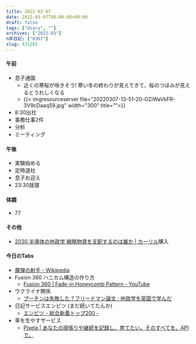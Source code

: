 ```yaml
---
title: 2022-03-07
date: 2022-03-07T00:00:00+09:00
draft: false
tags: ["diary", ""]
archives: ["2022-03"]
n年日記: ["0307"]
slug: 431281
---
```

#### 午前
- 息子通園
  - 近くの寒桜が咲きそう! 寒い冬の終わりが見えてきて、桜のつぼみが見えるとうれしくなる
  - {{< imgresourceserver file="20220307-13-51-20-OZiWaVkFR-3V9cDaaq59.jpg" width="300" title="">}}
- 8:30出社
- 事務仕事2件
- 分析
- ミーティング
#### 午後
- 実験始める
- 定時退社
- 息子お迎え
- 23:30就寝
#### 体調
- 77
#### その他
- [2030 半導体の地政学 戦略物資を支配するのは誰か | カーリル](https://calil.jp/book/4532324416)購入
#### 今日のTabs
- [魔弾の射手 - Wikipedia](https://ja.wikipedia.org/wiki/%E9%AD%94%E5%BC%BE%E3%81%AE%E5%B0%84%E6%89%8B)
- Fusion 360 ハニカム構造の作り方
  - [Fusion 360 | Fade-in Honeycomb Pattern - YouTube](https://www.youtube.com/watch?v=9h3LxcqhB8Y)
- ウクライナ関係
  - [プーチンは失敗した？フリードマン論文 : 地政学を英国で学んだ](https://geopoli.exblog.jp/31016723/)
- 日記サービスエンピツ (まだ続いてたんか)
  - [エンピツ - 総合新着トップ200 -](http://www.enpitu.ne.jp/sort/new.html)
- 草を生やすサービス
  - [Pixela | あなたの頑張りや継続を記録し、育てたい。そのすべてを、APIで。](https://pixe.la/ja)
